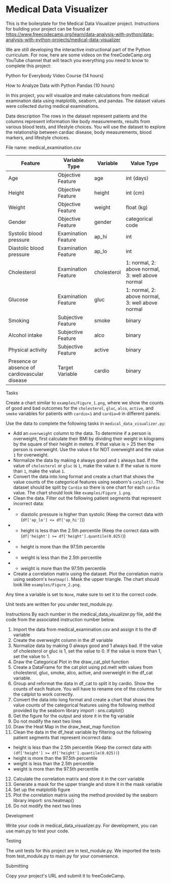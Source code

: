 # Medical Data Visualizer

This is the boilerplate for the Medical Data Visualizer project. Instructions for building your project can be found at https://www.freecodecamp.org/learn/data-analysis-with-python/data-analysis-with-python-projects/medical-data-visualizer


We are still developing the interactive instructional part of the Python curriculum. For now, here are some videos on the freeCodeCamp.org YouTube channel that will teach you everything you need to know to complete this project:

Python for Everybody Video Course (14 hours)

How to Analyze Data with Python Pandas (10 hours)

In this project, you will visualize and make calculations from medical examination data using matplotlib, seaborn, and pandas. The dataset values were collected during medical examinations.

Data description
The rows in the dataset represent patients and the columns represent information like body measurements, results from various blood tests, and lifestyle choices. You will use the dataset to explore the relationship between cardiac disease, body measurements, blood markers, and lifestyle choices.

File name: medical_examination.csv

|Feature|Variable Type|Variable|Value Type|
|-|-|-|-|
|Age|Objective Feature|age|int (days)|
|Height|Objective Feature|height|int (cm)|
|Weight|Objective Feature|weight|float (kg)|
|Gender|Objective Feature|gender|categorical code|
|Systolic blood pressure|Examination Feature|ap_hi|int|
|Diastolic blood pressure|Examination Feature|ap_lo|int|
|Cholesterol|Examination Feature|cholesterol|1: normal, 2: above normal, 3: well above normal|
|Glucose|Examination Feature|gluc|1: normal, 2: above normal, 3: well above normal|
|Smoking|Subjective Feature|smoke|binary|
|Alcohol intake|Subjective Feature|alco|binary|
|Physical activity|Subjective Feature|active|binary|
|Presence or absence of cardiovascular disease|Target Variable|cardio|binary|

Tasks

Create a chart similar to `examples/Figure_1.png`, where we show the counts of good and bad outcomes for the `cholesterol`, `gluc`, `alco`, `active`, and `smoke` variables for patients with `cardio=1` and `cardio=0` in different panels.

Use the data to complete the following tasks in `medical_data_visualizer.py`:

- Add an `overweight` column to the data. To determine if a person is overweight, first calculate their BMI by dividing their weight in kilograms by the square of their height in meters. If that value is > 25 then the person is overweight. Use the value `0` for NOT overweight and the value `1` for overweight.
- Normalize the data by making `0` always good and `1` always bad. If the value of `cholesterol` or `gluc` is `1`, make the value `0`. If the value is more than `1`, make the value `1`.
- Convert the data into long format and create a chart that shows the value counts of the categorical features using seaborn's `catplot()`. The dataset should be split by `Cardio` so there is one chart for each `cardio` value. The chart should look like `examples/Figure_1.png`.
- Clean the data. Filter out the following patient segments that represent incorrect data:
- - diastolic pressure is higher than systolic (Keep the correct data with (`df['ap_lo'] <= df['ap_hi']`))
- - height is less than the 2.5th percentile (Keep the correct data with (`df['height'] >= df['height'].quantile(0.025)`))
- - height is more than the 97.5th percentile
- - weight is less than the 2.5th percentile
- - weight is more than the 97.5th percentile
- Create a correlation matrix using the dataset. Plot the correlation matrix using seaborn's `heatmap()`. Mask the upper triangle. The chart should look like `examples/Figure_2.png`.

Any time a variable is set to `None`, make sure to set it to the correct code.

Unit tests are written for you under test_module.py.

Instructions
By each number in the medical_data_visualizer.py file, add the code from the associated instruction number below.

1. Import the data from medical_examination.csv and assign it to the df variable
2. Create the overweight column in the df variable
3. Normalize data by making 0 always good and 1 always bad. If the value of cholesterol or gluc is 1, set the value to 0. If the value is more than 1, set the value to 1.
4. Draw the Categorical Plot in the draw_cat_plot function
5. Create a DataFrame for the cat plot using pd.melt with values from cholesterol, gluc, smoke, alco, active, and overweight in the df_cat variable.
6. Group and reformat the data in df_cat to split it by cardio. Show the counts of each feature. You will have to rename one of the columns for the catplot to work correctly.
7. Convert the data into long format and create a chart that shows the value counts of the categorical features using the following method provided by the seaborn library import : sns.catplot()
8. Get the figure for the output and store it in the fig variable
9. Do not modify the next two lines
10. Draw the Heat Map in the draw_heat_map function
11. Clean the data in the df_heat variable by filtering out the following patient segments that represent incorrect data:
- height is less than the 2.5th percentile (Keep the correct data with `(df['height'] >= df['height'].quantile(0.025))`)
- height is more than the 97.5th percentile
- weight is less than the 2.5th percentile
- weight is more than the 97.5th percentile
12. Calculate the correlation matrix and store it in the corr variable
13. Generate a mask for the upper triangle and store it in the mask variable
14. Set up the matplotlib figure
15. Plot the correlation matrix using the method provided by the seaborn library import: sns.heatmap()
16. Do not modify the next two lines

Development

Write your code in medical_data_visualizer.py. For development, you can use main.py to test your code.

Testing

The unit tests for this project are in test_module.py. We imported the tests from test_module.py to main.py for your convenience.

Submitting

Copy your project's URL and submit it to freeCodeCamp.

